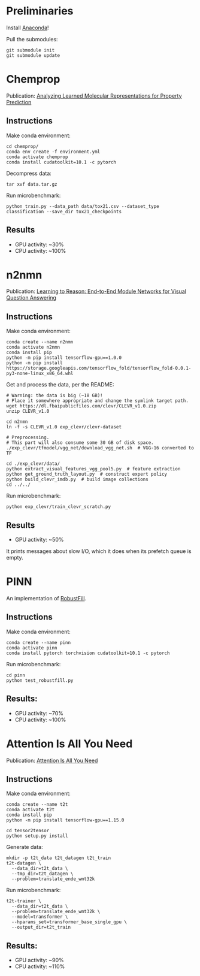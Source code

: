 # Preliminaries

Install [Anaconda](https://repo.anaconda.com/archive/Anaconda3-2019.10-Linux-x86_64.sh)!

Pull the submodules:
```
git submodule init
git submodule update
```

# Chemprop

Publication: [Analyzing Learned Molecular Representations for Property Prediction](https://pubs.acs.org/doi/10.1021/acs.jcim.9b01076)

## Instructions

Make conda environment:

```
cd chemprop/
conda env create -f environment.yml
conda activate chemprop
conda install cudatoolkit=10.1 -c pytorch
```

Decompress data:
```
tar xvf data.tar.gz
```

Run microbenchmark:

```
python train.py --data_path data/tox21.csv --dataset_type classification --save_dir tox21_checkpoints
```

## Results

* GPU activity: ~30%
* CPU activity: ~100%

# n2nmn

Publication: [Learning to Reason: End-to-End Module Networks for Visual Question Answering](https://arxiv.org/abs/1704.05526)

## Instructions

Make conda environment:

```
conda create --name n2nmn
conda activate n2nmn
conda install pip
python -m pip install tensorflow-gpu==1.0.0
python -m pip install https://storage.googleapis.com/tensorflow_fold/tensorflow_fold-0.0.1-py3-none-linux_x86_64.whl
```

Get and process the data, per the README:

```
# Warning: the data is big (~18 GB)!
# Place it somewhere appropriate and change the symlink target path.
wget https://dl.fbaipublicfiles.com/clevr/CLEVR_v1.0.zip
unzip CLEVR_v1.0

cd n2nmn
ln -f -s CLEVR_v1.0 exp_clevr/clevr-dataset

# Preprocessing.
# This part will also consume some 30 GB of disk space.
./exp_clevr/tfmodel/vgg_net/download_vgg_net.sh  # VGG-16 converted to TF

cd ./exp_clevr/data/
python extract_visual_features_vgg_pool5.py  # feature extraction
python get_ground_truth_layout.py  # construct expert policy
python build_clevr_imdb.py  # build image collections
cd ../../
```

Run microbenchmark:

```
python exp_clevr/train_clevr_scratch.py
```

## Results

* GPU activity: ~50%

It prints messages about slow I/O, which it does when its prefetch queue is empty.

# PINN

An implementation of [RobustFill](https://arxiv.org/abs/1703.07469).

## Instructions

Make conda environment:

```
conda create --name pinn
conda activate pinn
conda install pytorch torchvision cudatoolkit=10.1 -c pytorch
```

Run microbenchmark:

```
cd pinn
python test_robustfill.py
```

## Results:

* GPU activity: ~70%
* CPU activity: ~100%

# Attention Is All You Need

Publication: [Attention Is All You Need](https://arxiv.org/abs/1706.03762)

## Instructions

Make conda environment:

```
conda create --name t2t
conda activate t2t
conda install pip
python -m pip install tensorflow-gpu==1.15.0

cd tensor2tensor
python setup.py install
```

Generate data:

```
mkdir -p t2t_data t2t_datagen t2t_train
t2t-datagen \
  --data_dir=t2t_data \
  --tmp_dir=t2t_datagen \
  --problem=translate_ende_wmt32k
```

Run microbenchmark:

```
t2t-trainer \
  --data_dir=t2t_data \
  --problem=translate_ende_wmt32k \
  --model=transformer \
  --hparams_set=transformer_base_single_gpu \
  --output_dir=t2t_train
```

## Results:

* GPU activity: ~90%
* CPU activity: ~110%
